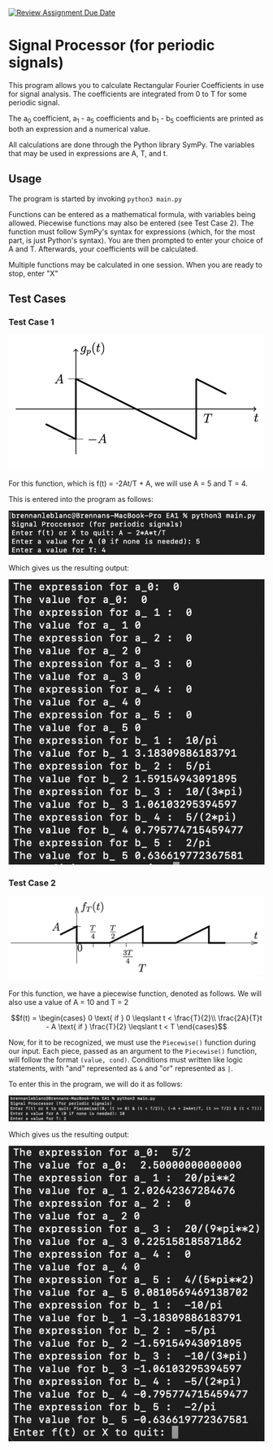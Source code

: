 [![Review Assignment Due Date](https://classroom.github.com/assets/deadline-readme-button-24ddc0f5d75046c5622901739e7c5dd533143b0c8e959d652212380cedb1ea36.svg)](https://classroom.github.com/a/FJiO-WNb)
# Signal Processor (for periodic signals)

This program allows you to calculate Rectangular Fourier Coefficients in use for signal analysis. The coefficients are integrated from 0 to T for some periodic signal.

The a<sub>0</sub> coefficient, a<sub>1</sub> - a<sub>5</sub> coefficients and b<sub>1</sub> - b<sub>5</sub> coefficients are printed as both an expression and a numerical value.

All calculations are done through the Python library SymPy. The variables that may be used in expressions are A, T, and t.

## Usage

The program is started by invoking `python3 main.py`

Functions can be entered as a mathematical formula, with variables being allowed. Piecewise functions may also be entered (see Test Case 2). The function must follow SymPy's syntax for expressions (which, for the most part, is just Python's syntax). You are then prompted to enter your choice of A and T. Afterwards, your coefficients will be calculated.

Multiple functions may be calculated in one session. When you are ready to stop, enter "X"

## Test Cases

### Test Case 1
![Graph of a periodic signal](images/image-1.png)

For this function, which is f(t) = -2At/T + A, we will use A = 5 and T = 4.

This is entered into the program as follows:

![Example input](images/image-2.png)

Which gives us the resulting output:

![Example output](images/image-3.png)

### Test Case 2
![Periodic signal](images/image-4.png)

For this function, we have a piecewise function, denoted as follows. We will also use a value of A = 10 and T = 2

```math
f(t)
=
\begin{cases}
0 \text{ if } 0 \leqslant t < \frac{T}{2}\\
\frac{2A}{T}t - A \text{ if } \frac{T}{2} \leqslant t < T
\end{cases}
```

Now, for it to be recognized, we must use the `Piecewise()` function during our input. Each piece, passed as an argument to the `Piecewise()` function, will follow the format `(value, cond)`. Conditions must written like logic statements, with "and" represented as `&` and "or" represented as `|`.

To enter this in the program, we will do it as follows:

![Piecewise input](images/image-5.png)

Which gives us the resulting output:

![Piecewise output](images/image-6.png)
